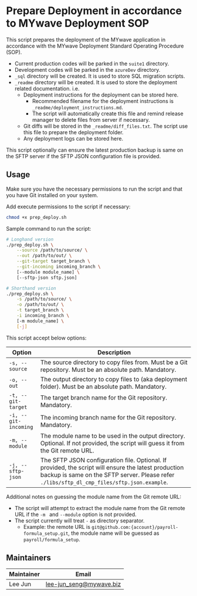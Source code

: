 # Prepare Deployment in accordance to MYwave Deployment SOP

This script prepares the deployment of the MYwave application in accordance with the MYwave Deployment Standard Operating Procedure (SOP).

- Current production codes will be parked in the `suite1` directory.
- Development codes will be parked in the `azureDev` directory.
- `_sql` directory will be created. It is used to store SQL migration scripts.
- `_readme` directory will be created. It is used to store the deployment related documentation. i.e.
  - Deployment instructions for the deployment can be stored here.
    - Recommended filename for the deployment instructions is `_readme/deployment_instructions.md`.
    - The script will automatically create this file and remind release manager to delete files from server if necessary.
  - Git diffs will be stored in the `_readme/diff_files.txt`. The script use this file to prepare the deployment folder.
  - Any deployment logs can be stored here.

This script optionally can ensure the latest production backup is same on the SFTP server if the SFTP JSON configuration file is provided.

## Usage

Make sure you have the necessary permissions to run the script and that you have Git installed on your system.

Add execute permissions to the script if necessary:

```bash
chmod +x prep_deploy.sh
```

Sample command to run the script:

```bash
# Longhand version
./prep_deploy.sh \
    --source /path/to/source/ \
    --out /path/to/out/ \
    --git-target target_branch \
    --git-incoming incoming_branch \
    [--module module_name] \
    [--sftp-json sftp.json]

# Shorthand version
./prep_deploy.sh \
    -s /path/to/source/ \
    -o /path/to/out/ \
    -t target_branch \
    -i incoming_branch \
    [-m module_name] \
    [-j]
```

This script accept below options:

| Option               | Description                                                                                                                                                                                         |
| -------------------- | --------------------------------------------------------------------------------------------------------------------------------------------------------------------------------------------------- |
| `-s, --source`       | The source directory to copy files from. Must be a Git repository. Must be an absolute path. Mandatory.                                                                                             |
| `-o, --out`          | The output directory to copy files to (aka deployment folder). Must be an absolute path. Mandatory.                                                                                                 |
| `-t, --git-target`   | The target branch name for the Git repository. Mandatory.                                                                                                                                           |
| `-i, --git-incoming` | The incoming branch name for the Git repository. Mandatory.                                                                                                                                         |
| `-m, --module`       | The module name to be used in the output directory. Optional. If not provided, the script will guess it from the Git remote URL.                                                                    |
| `-j, --sftp-json`    | The SFTP JSON configuration file. Optional. If provided, the script will ensure the latest production backup is same on the SFTP server. Please refer `./libs/sftp_dl_cmp_files/sftp.json.example`. |

Additional notes on guessing the module name from the Git remote URL:

- The script will attempt to extract the module name from the Git remote URL if the `-m ` and `--module` option is not provided.
- The script currently will treat `-` as directory separator.
  - Example: the remote URL is `git@github.com:{account}/payroll-formula_setup.git`, the module name will be guessed as `payroll/formula_setup`.

## Maintainers

| Maintainer | Email                     |
| ---------- | ------------------------- |
| Lee Jun    | <lee-jun_seng@mywave.biz> |
